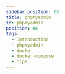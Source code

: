 ```yaml
---
sidebar_position: 66
title: phpmyadmin
id: phpmyadmin
position: 66
tags:
  - Introduction
  - phpmyadmin
  - docker
  - docker-compose
  - tips
---
```

